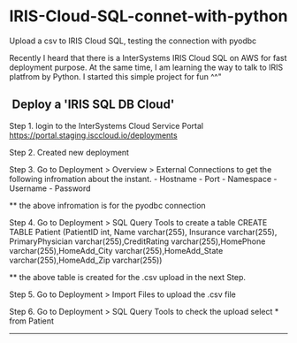# IRIS-Cloud-SQL-connet-with-python
Upload a csv to IRIS Cloud SQL, testing the connection with pyodbc


Recently I heard that there is a InterSystems IRIS Cloud SQL on AWS for fast deployment purpose.
At the same time, I am learning the way to talk to IRIS platfrom by Python.
I started this simple project for fun ^^"

​
Deploy a 'IRIS SQL DB Cloud'
---------------------------------------------------------
​Step 1.
login to the InterSystems Cloud Service Portal
https://portal.staging.isccloud.io/deployments

Step 2.
Created new deployment

Step 3.
Go to Deployment > Overview > External Connections  to get the following infromation about the instant.
    - Hostname
    - Port
    - Namespace
    - Username
    - Password 

** the above infromation is for the pyodbc connection

Step 4.
Go to Deployment > SQL Query Tools   to create a table 
    CREATE TABLE Patient (PatientID int, Name varchar(255), Insurance varchar(255), PrimaryPhysician varchar(255),CreditRating varchar(255),HomePhone varchar(255),HomeAdd_City varchar(255),HomeAdd_State varchar(255),HomeAdd_Zip varchar(255))

** the above table is created for the .csv upload in the next Step. 

Step 5.
Go to Deployment > Import Files  to upload the .csv file

Step 6.
Go to Deployment > SQL Query Tools   to check the upload
    select * from Patient

-------------------------------------------------------------



